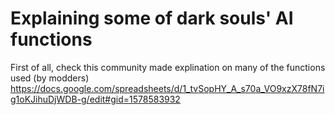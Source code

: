 # Explaining some of dark souls' AI functions

First of all, check this community made explination on many of the functions used (by modders)
https://docs.google.com/spreadsheets/d/1_tvSopHY_A_s70a_VO9xzX78fN7ig1oKJihuDjWDB-g/edit#gid=1578583932
